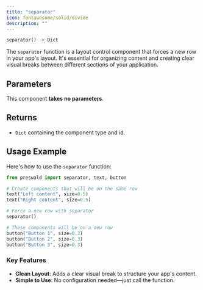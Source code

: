 ```yaml
---
title: "separator"
icon: fontawesome/solid/divide
description: ""
---
```


```python
separator() -> Dict
```

The `separator` function is a layout control component that forces a new row in your app's layout. It's essential for organizing content and creating clear visual breaks between different sections of your application.

## Parameters

This component **takes no parameters**.

## Returns

- `Dict` containing the component type and id.

## Usage Example

Here's how to use the `separator` function:

```python
from preswald import separator, text, button

# Create components that will be on the same row
text("Left content", size=0.5)
text("Right content", size=0.5)

# Force a new row with separator
separator()

# These components will be on a new row
button("Button 1", size=0.3)
button("Button 2", size=0.3)
button("Button 3", size=0.3)
```

### Key Features
- **Clean Layout**: Adds a clear visual break to structure your app's content.
- **Simple to Use**: No configuration needed—just call the function.
